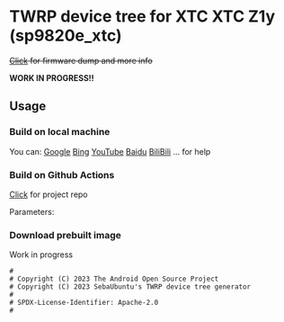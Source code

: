 # TWRP device tree for XTC XTC Z1y (sp9820e_xtc)
~~[Click](http://github.com/ZH-XiJun/) for firmware dump and more info~~

**WORK IN PROGRESS!!**
## Usage
### Build on local machine
You can:
[Google](http://google.com)
[Bing](http://bing.com)
[YouTube](http://youtube.com)
[Baidu](http://baidu.com)
[BiliBili](http://bilibili.com)
...
for help
### Build on Github Actions
[Click](http://github.com/azwhikaru/Action-TWRP-Builder) for project repo

Parameters:

### Download prebuilt image
Work in progress
```
#
# Copyright (C) 2023 The Android Open Source Project
# Copyright (C) 2023 SebaUbuntu's TWRP device tree generator
#
# SPDX-License-Identifier: Apache-2.0
#
```
